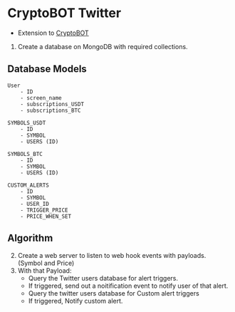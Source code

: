 # CryptoBOT Twitter
- Extension to [CryptoBOT](https://twitter.com/crypto3ot)

1. Create a database on MongoDB with required collections.

## Database Models
	User
		- ID
		- screen_name
		- subscriptions_USDT
		- subscriptions_BTC
		  
	SYMBOLS_USDT
		- ID
		- SYMBOL
		- USERS (ID)

	SYMBOLS_BTC
		- ID
		- SYMBOL
		- USERS (ID)

	CUSTOM_ALERTS
		- ID
		- SYMBOL
		- USER_ID
		- TRIGGER_PRICE
		- PRICE_WHEN_SET

## Algorithm

2. Create a web server to listen to web hook events with payloads. (Symbol and Price)
3. With that Payload:
	- Query the Twitter users database for alert triggers.
	- If triggered, send out a noitification event to notify user of that alert.
	- Query the twitter users database for Custom alert triggers
	- If triggered, Notify custom alert.